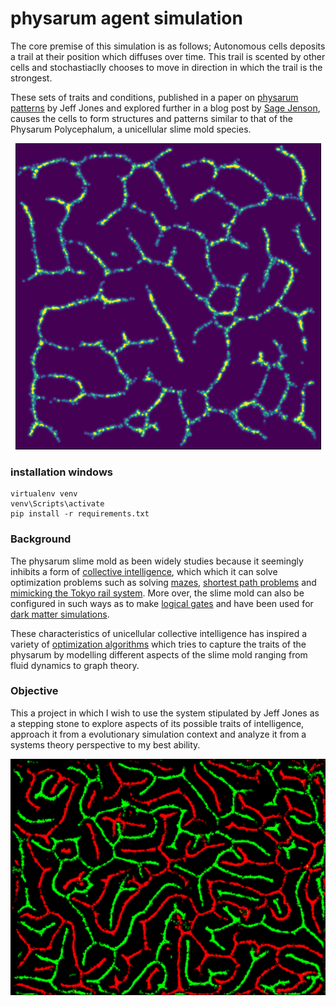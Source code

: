 # physarum agent simulation
The core premise of this simulation is as follows; Autonomous cells deposits a trail at their position which diffuses over time. This trail is scented by other cells and stochastiaclly chooses to move in direction in which the trail is the strongest.

These sets of traits and conditions, published in a paper on [physarum patterns](https://uwe-repository.worktribe.com/output/980579) by Jeff Jones and explored further in a blog post by [Sage Jenson](https://sagejenson.com/physarum), causes the cells to form structures and patterns similar to that of the Physarum Polycephalum, a unicellular slime mold species.

<p align="center">
  <img width="489" height="490" src="/images/image1.png">
</p>


### installation windows
```
virtualenv venv 
venv\Scripts\activate
pip install -r requirements.txt
```
### Background
The physarum slime mold as been widely studies because it seemingly inhibits a form of [collective intelligence](https://www.nature.com/news/how-brainless-slime-molds-redefine-intelligence-1.11811), which which it can solve optimization problems such as solving [mazes](https://www.nature.com/articles/35035159), [shortest path problems](https://arxiv.org/abs/1106.0423) and [mimicking the Tokyo rail system](https://science.sciencemag.org/content/327/5964/439). More over, the slime mold can also be configured in such ways as to make [logical gates](https://www.sciencedirect.com/science/article/pii/S136970211400025X) and have been used for [dark matter simulations](https://www.nasa.gov/feature/goddard/2020/slime-mold-simulations-used-to-map-dark-matter-holding-universe-together).

These characteristics of unicellular collective intelligence has inspired a variety of [optimization algorithms](https://arxiv.org/pdf/1712.02910.pdf) which tries to capture the traits of the physarum by modelling different aspects of the slime mold ranging from fluid dynamics to graph theory. 

### Objective
This a project in which I wish to use the system stipulated by Jeff Jones as a stepping stone to explore aspects of its possible traits of intelligence, approach it from a evolutionary simulation context and analyze it from a systems theory perspective to my best ability.


![Multiple species](/images/image2.png)
